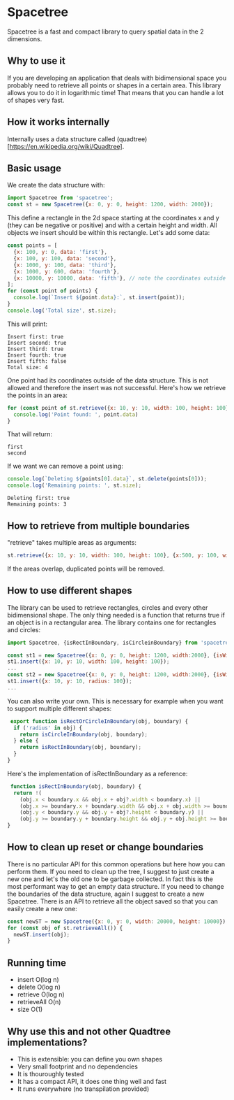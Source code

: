 # Spacetree
Spacetree is a fast and compact library to query spatial data in the 2 dimensions.

## Why to use it
If you are developing an application that deals with bidimensional space you probably need to retrieve all points or shapes in a certain area. This library allows you to do it in logarithmic time! That means that you can handle a lot of shapes very fast.

## How it works internally
Internally uses a data structure called (quadtree)[https://en.wikipedia.org/wiki/Quadtree].

## Basic usage
We create the data structure with:
```js
import Spacetree from 'spacetree';
const st = new Spacetree({x: 0, y: 0, height: 1200, width: 2000});
```
This define a rectangle in the 2d space starting at the coordinates x and y (they can be negative or positive) and with a certain height and width. All objects we insert should be within this rectangle.
Let's add some data:
```js
const points = [
  {x: 100, y: 0, data: 'first'},
  {x: 100, y: 100, data: 'second'},
  {x: 1000, y: 100, data: 'third'},
  {x: 1000, y: 600, data: 'fourth'},
  {x: 10000, y: 10000, data: 'fifth'}, // note the coordinates outside of the boundary
];
for (const point of points) {
  console.log(`Insert ${point.data}:`, st.insert(point));
}
console.log('Total size', st.size);
```
This will print:
```
Insert first: true
Insert second: true
Insert third: true
Insert fourth: true
Insert fifth: false
Total size: 4
```
One point had its coordinates outside of the data structure. This is not allowed and therefore the insert was not successful.
Here's how we retrieve the points in an area:
```js
for (const point of st.retrieve({x: 10, y: 10, width: 100, height: 100})) {
  console.log('Point found: ', point.data)
}
```
That will return:
```
first
second
```
If we want we can remove a point using:
```js
console.log(`Deleting ${points[0].data}`, st.delete(points[0]));
console.log('Remaining points: ', st.size);
```
```
Deleting first: true
Remaining points: 3
```
## How to retrieve from multiple boundaries
"retrieve" takes multiple areas as arguments:
```js
st.retrieve({x: 10, y: 10, width: 100, height: 100}, {x:500, y: 100, width: 10, height: 10});
```
If the areas overlap, duplicated points will be removed.

## How to use different shapes
The library can be used to retrieve rectangles, circles and every other bidimensional shape.
The only thing needed is a function that returns true if an object is in a rectangular area. The library contains one for rectangles and circles:
```js
import Spacetree, {isRectInBoundary, isCircleinBoundary} from 'spacetree';

const st1 = new Spacetree({x: 0, y: 0, height: 1200, width:2000}, {isWithinBoundary: isRectInBoundary});
st1.insert({x: 10, y: 10, width: 100, height: 100});
...
const st2 = new Spacetree({x: 0, y: 0, height: 1200, width:2000}, {isWithinBoundary: isCircleinBoundary});
st1.insert({x: 10, y: 10, radius: 100});
...
```
You can also write your own. This is necessary for example when you want to support multiple different shapes:
```js
 export function isRectOrCircleInBoundary(obj, boundary) {
  if ('radius' in obj) {
    return isCircleInBoundary(obj, boundary);
  } else {
    return isRectInBoundary(obj, boundary);
  }
}
```
Here's the implementation of isRectInBoundary as a reference:
```js
 function isRectInBoundary(obj, boundary) {
  return !(
    (obj.x < boundary.x && obj.x + obj?.width < boundary.x) ||
    (obj.x >= boundary.x + boundary.width && obj.x + obj.width >= boundary.x + boundary.width) ||
    (obj.y < boundary.y && obj.y + obj?.height < boundary.y) ||
    (obj.y >= boundary.y + boundary.height && obj.y + obj.height >= boundary.y + boundary.height));
}
```

## How to clean up reset or change boundaries
There is no particular API for this common operations but here how you can perform them.
If you need to clean up the tree, I suggest to just create a new one and let's the old one to be garbage collected. In fact this is the most performant way to get an empty data structure. If you need to change the boundaries of the data structure, again I suggest to create a new Spacetree. There is an API to retrieve all the object saved so that you can easily create a new one:
```js
const newST = new Spacetree({x: 0, y: 0, width: 20000, height: 10000});
for (const obj of st.retrieveAll()) {
  newST.insert(obj);
}
```

## Running time
- insert O(log n)
- delete O(log n)
- retrieve O(log n)
- retrieveAll O(n)
- size O(1)

## Why use this and not other Quadtree implementations?
- This is extensible: you can define you own shapes
- Very small footprint and no dependencies
- It is thouroughly tested
- It has a compact API, it does one thing well and fast
- It runs everywhere (no transpilation provided)